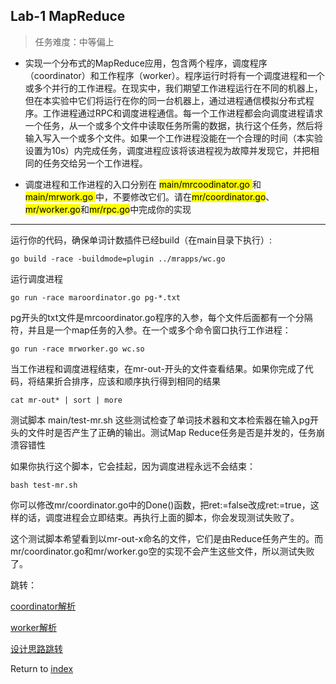## Lab-1 MapReduce

> 任务难度：中等偏上

- 实现一个分布式的MapReduce应用，包含两个程序，调度程序（coordinator）和工作程序（worker）。程序运行时将有一个调度进程和一个或多个并行的工作进程。在现实中，我们期望工作进程运行在不同的机器上，但在本实验中它们将运行在你的同一台机器上，通过进程通信模拟分布式程序。工作进程通过RPC和调度进程通信。每一个工作进程都会向调度进程请求一个任务，从一个或多个文件中读取任务所需的数据，执行这个任务，然后将输入写入一个或多个文件。如果一个工作进程没能在一个合理的时间（本实验设置为10s）内完成任务，调度进程应该将该进程视为故障并发现它，并把相同的任务交给另一个工作进程。

- 调度进程和工作进程的入口分别在 <mark> main/mrcoodinator.go </mark> 和 <mark> main/mrwork.go  </mark> 中，不要修改它们。请在<mark>mr/coordinator.go</mark>、<mark>mr/worker.go</mark>和<mark>mr/rpc.go</mark>中完成你的实现

---

运行你的代码，确保单词计数插件已经build（在main目录下执行）:
```
go build -race -buildmode=plugin ../mrapps/wc.go
```

运行调度进程
```
go run -race maroordinator.go pg-*.txt
```

pg开头的txt文件是mrcoordinator.go程序的入参，每个文件后面都有一个分隔符，并且是一个map任务的入参。在一个或多个命令窗口执行工作进程：

```
go run -race mrworker.go wc.so
```

当工作进程和调度进程结束，在mr-out-开头的文件查看结果。如果你完成了代码，将结果折合排序，应该和顺序执行得到相同的结果
```
cat mr-out* | sort | more
```

测试脚本 main/test-mr.sh 这些测试检查了单词技术器和文本检索器在输入pg开头的文件时是否产生了正确的输出。测试Map Reduce任务是否是并发的，任务崩溃容错性

如果你执行这个脚本，它会挂起，因为调度进程永远不会结束：
```
bash test-mr.sh
```

你可以修改mr/coordinator.go中的Done()函数，把ret:=false改成ret:=true，这样的话，调度进程会立即结束。再执行上面的脚本，你会发现测试失败了。

这个测试脚本希望看到以mr-out-x命名的文件，它们是由Reduce任务产生的。而mr/coordinator.go和mr/worker.go空的实现不会产生这些文件，所以测试失败了。

跳转：</p>
[coordinator解析](./coordinator.md)

[worker解析](./worker.md)

[设计思路跳转](./Lab-1-Fxzbed.md)

Return to [index](../../../../index.md)